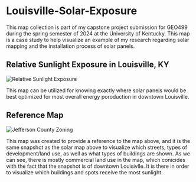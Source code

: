 # Louisville-Solar-Exposure
This map collection is part of my capstone project submission for GEO499 during the spring semester of 2024 at the University of Kentucky. This map is a case study to help visualize an example of my research regarding solar mapping and the installation process of solar panels.

## Relative Sunlight Exposure in Louisville, KY
![Relative Sunlight Exposure](RelativeSunlightExposure.jpg)

This map can be utilized for knowing exactly where solar panels would be best optimized for most overall energy poroduction in downtown Louisville.

## Reference Map
![Jefferson County Zoning](JeffersonCountZoning.jpg)

This map was created to provide a reference to the map above, and it is the same snapshot as the solar map above to visualize which streets, types of development/land use, as well as what types of buildings are shown. As we can see, there is mostly commercial land use in the map, which conicides with the fact that the snapshot is of downtown Louisivlle. It is there in order to visualize which buildings and spots receive the most sunlight.

